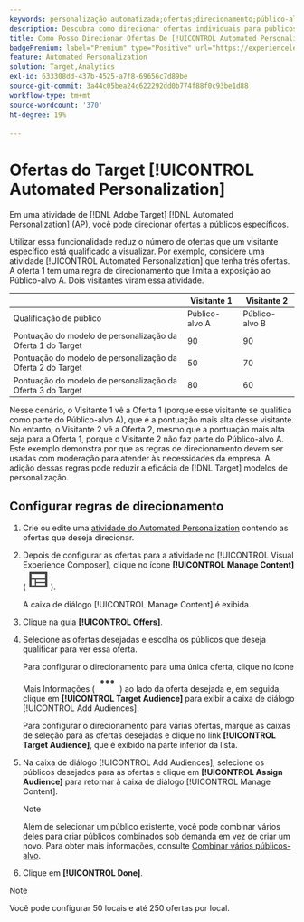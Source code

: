 ```yaml
---
keywords: personalização automatizada;ofertas;direcionamento;público-alvo;regras de direcionamento;direcionamento
description: Descubra como direcionar ofertas individuais para públicos específicos usando atividades de [!UICONTROL Automated Personalization] (AP).
title: Como Posso Direcionar Ofertas De [!UICONTROL Automated Personalization]?
badgePremium: label="Premium" type="Positive" url="https://experienceleague.adobe.com/docs/target/using/introduction/intro.html?lang=en#premium newtab=true" tooltip="Consulte o que está incluído no Target Premium."
feature: Automated Personalization
solution: Target,Analytics
exl-id: 633308dd-437b-4525-a7f8-69656c7d89be
source-git-commit: 3a44c05bea24c622292dd0b774f88f0c93be1d88
workflow-type: tm+mt
source-wordcount: '370'
ht-degree: 19%

---
```


# Ofertas do Target [!UICONTROL Automated Personalization]

Em uma atividade de [!DNL Adobe Target] [!DNL Automated Personalization] (AP), você pode direcionar ofertas a públicos específicos.

Utilizar essa funcionalidade reduz o número de ofertas que um visitante específico está qualificado a visualizar. Por exemplo, considere uma atividade [!UICONTROL Automated Personalization] que tenha três ofertas. A oferta 1 tem uma regra de direcionamento que limita a exposição ao Público-alvo A. Dois visitantes viram essa atividade.

| | Visitante 1 | Visitante 2 |
|--- |--- |--- |
| Qualificação de público | Público-alvo A | Público-alvo B |
| Pontuação do modelo de personalização da Oferta 1 do Target | 90 | 90 |
| Pontuação do modelo de personalização da Oferta 2 do Target | 50 | 70 |
| Pontuação do modelo de personalização da Oferta 3 do Target | 80 | 60 |

Nesse cenário, o Visitante 1 vê a Oferta 1 (porque esse visitante se qualifica como parte do Público-alvo A), que é a pontuação mais alta desse visitante. No entanto, o Visitante 2 vê a Oferta 2, mesmo que a pontuação mais alta seja para a Oferta 1, porque o Visitante 2 não faz parte do Público-alvo A. Este exemplo demonstra por que as regras de direcionamento devem ser usadas com moderação para atender às necessidades da empresa. A adição dessas regras pode reduzir a eficácia de [!DNL Target] modelos de personalização.

## Configurar regras de direcionamento

1. Crie ou edite uma [atividade do Automated Personalization](/help/main/c-activities/t-automated-personalization/create-ap-activity.md) contendo as ofertas que deseja direcionar.
1. Depois de configurar as ofertas para a atividade no [!UICONTROL Visual Experience Composer], clique no ícone **[!UICONTROL Manage Content]** ( ![Ícone Gerenciar Conteúdo](/help/main/assets/icons/Experience.svg) ).

   A caixa de diálogo [!UICONTROL Manage Content] é exibida.

1. Clique na guia **[!UICONTROL Offers]**.

1. Selecione as ofertas desejadas e escolha os públicos que deseja qualificar para ver essa oferta.

   Para configurar o direcionamento para uma única oferta, clique no ícone Mais Informações ( ![Mais Informações](/help/main/assets/icons/MoreSmallList.svg) ) ao lado da oferta desejada e, em seguida, clique em **[!UICONTROL Target Audience]** para exibir a caixa de diálogo [!UICONTROL Add Audiences].

   Para configurar o direcionamento para várias ofertas, marque as caixas de seleção para as ofertas desejadas e clique no link **[!UICONTROL Target Audience]**, que é exibido na parte inferior da lista.

1. Na caixa de diálogo [!UICONTROL Add Audiences], selecione os públicos desejados para as ofertas e clique em **[!UICONTROL Assign Audience]** para retornar à caixa de diálogo [!UICONTROL Manage Content].

   >[!NOTE]
   >
   >Além de selecionar um público existente, você pode combinar vários deles para criar públicos combinados sob demanda em vez de criar um novo. Para obter mais informações, consulte [Combinar vários públicos-alvo](/help/main/c-target/combining-multiple-audiences.md#concept_A7386F1EA4394BD2AB72399C225981E5).

1. Clique em **[!UICONTROL Done]**.

>[!NOTE]
>
>Você pode configurar 50 locais e até 250 ofertas por local.
